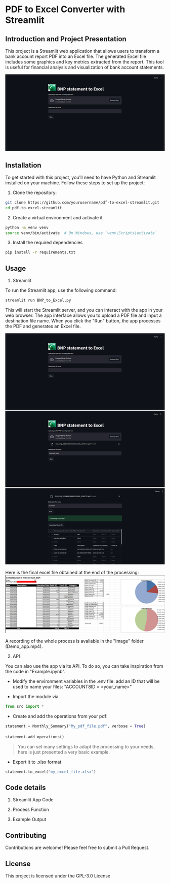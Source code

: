 # PDF to Excel Converter with Streamlit

## Introduction and Project Presentation

This project is a Streamlit web application that allows users to transform a bank account report PDF into an Excel file. The generated Excel file includes some graphics and key metrics extracted from the report. This tool is useful for financial analysis and visualization of bank account statements.

![Start interface](Images\App0.png)

## Installation

To get started with this project, you'll need to have Python and Streamlit installed on your machine. Follow these steps to set up the project:

1. Clone the repository:

```sh
git clone https://github.com/yourusername/pdf-to-excel-streamlit.git
cd pdf-to-excel-streamlit
```

2. Create a virtual environment and activate it

```sh
python -m venv venv
source venv/bin/activate  # On Windows, use `venv\Scripts\activate`
```

3. Install the required dependencies

```sh
pip install -r requirements.txt
```


## Usage

1. Streamlit

To run the Streamlit app, use the following command:
```sh
streamlit run BNP_to_Excel.py
```

This will start the Streamlit server, and you can interact with the app in your web browser. The app interface allows you to upload a PDF file and input a destination file name. When you click the "Run" button, the app processes the PDF and generates an Excel file.

![Start interface](Images\App0.png)
![Filled Interface](Images\App1.png)
![Result Interface](Images\App2.png)

Here is the final excel file obtained at the end of the processing:
![Final Excel](Images\Excel0.png)

A recording of the whole process is avaliable in the "Image" folder (Demo_app.mp4).


2. API

You can also use the app via its API. To do so, you can take inspiration from the code in "Example.ipynb".

- Modify the environment variables in the .env file: add an ID that will be used to name your files: "ACCOUNT8ID = <your_name>"

- Import the module via

```python
from src import *
```

- Create and add the operations from your pdf:

```python
statement = Monthly_Summary("My_pdf_file.pdf", verbose = True)

statement.add_operations()
```
> You can set many settings to adapt the processing to your needs, here is just presented a very basic example.

- Export it to .xlsx format 
```python
statement.to_excel("my_excel_file.xlsx")
```

## Code details

1. Streamlit App Code

2. Process Function

3. Example Output


## Contributing

Contributions are welcome! Please feel free to submit a Pull Request.

## License

This project is licensed under the GPL-3.0 License